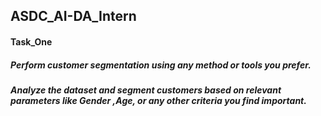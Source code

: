 ## ASDC_AI-DA_Intern
#### Task_One
##### Perform customer segmentation using any method or tools you prefer. 
##### Analyze the dataset and segment customers based on relevant parameters like Gender ,Age, or any other criteria you find important.
